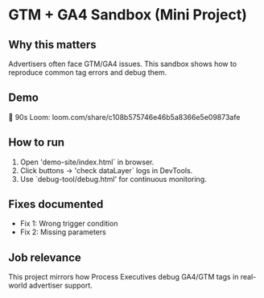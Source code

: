 # GTM + GA4 Sandbox (Mini Project)

## Why this matters
Advertisers often face GTM/GA4 issues. This sandbox shows how to reproduce common tag errors and debug them.

## Demo
🎥 90s Loom: loom.com/share/c108b575746e46b5a8366e5e09873afe  

## How to run
1. Open 'demo-site/index.html` in browser.
2. Click buttons → 'check dataLayer` logs in DevTools.
3. Use `debug-tool/debug.html' for continuous monitoring.

## Fixes documented
- Fix 1: Wrong trigger condition
- Fix 2: Missing parameters

## Job relevance
This project mirrors how Process Executives debug GA4/GTM tags in real-world advertiser support.
